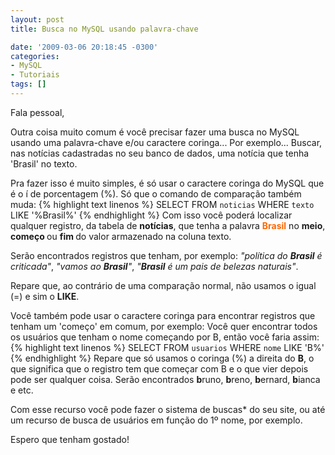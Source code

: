 ```yaml
---
layout: post
title: Busca no MySQL usando palavra-chave

date: '2009-03-06 20:18:45 -0300'
categories:
- MySQL
- Tutoriais
tags: []
---
```

Fala pessoal,

Outra coisa muito comum é você precisar fazer uma busca no MySQL usando uma palavra-chave e/ou caractere coringa... Por exemplo... Buscar, nas notícias cadastradas no seu banco de dados, uma notícia que tenha 'Brasil' no texto.

Pra fazer isso é muito simples, é só usar o caractere coringa do MySQL que é o í de porcentagem (%). Só que o comando de comparação também muda:
{% highlight text linenos %}
SELECT FROM `noticias` WHERE `texto` LIKE '%Brasil%'
{% endhighlight %}
Com isso você poderá localizar qualquer registro, da tabela de <strong>notícias</strong>, que tenha a palavra <span style="color: #ff6600;"><strong>Brasil</strong></span> no <strong>meio</strong>, <strong>começo </strong>ou <strong>fim </strong>do valor armazenado na coluna texto.

Serão encontrados registros que tenham, por exemplo: <em>"política do <strong>Brasil</strong> é criticada"</em>, <em>"vamos ao <strong>Brasil</strong>"</em>, <em>"<strong>Brasil</strong> é um pais de belezas naturais"</em>.

Repare que, ao contrário de uma comparação normal, não usamos o igual (=) e sim o <strong>LIKE</strong>.

Você também pode usar o caractere coringa para encontrar registros que tenham um 'começo' em comum, por exemplo: Você quer encontrar todos os usuários que tenham o nome começando por B, então você faria assim:
{% highlight text linenos %}
SELECT FROM `usuarios` WHERE `nome` LIKE 'B%'
{% endhighlight %}
Repare que só usamos o coringa (%) a direita do <strong>B</strong>, o que significa que o registro tem que começar com B e o que vier depois pode ser qualquer coisa. Serão encontrados <strong>b</strong>runo, <strong>b</strong>reno, <strong>b</strong>ernard, <strong>b</strong>ianca e etc.

Com esse recurso você pode fazer o sistema de buscas* do seu site, ou até um recurso de busca de usuários em função do 1º nome, por exemplo.

Espero que tenham gostado!

